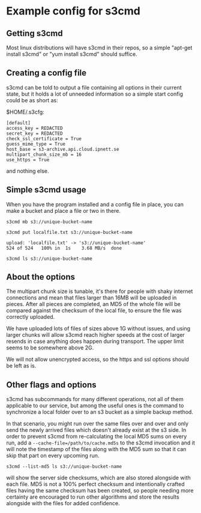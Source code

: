# Example config for s3cmd

## Getting s3cmd

Most linux distributions will have s3cmd in their repos, so a simple "apt-get install s3cmd" or "yum install s3cmd" should suffice.

## Creating a config file

s3cmd can be told to output a file containing all options in their current state, but it holds a lot of unneeded information so a simple start config could be as short as:

$HOME/.s3cfg:

    [default]
    access_key = REDACTED
    secret_key = REDACTED
    check_ssl_certificate = True
    guess_mime_type = True
    host_base = s3-archive.api.cloud.ipnett.se
    multipart_chunk_size_mb = 16
    use_https = True

and nothing else.

## Simple s3cmd usage

When you have the program installed and a config file in place, you can make a bucket and place a file or two in there.

    s3cmd mb s3://unique-bucket-name

    s3cmd put localfile.txt s3://unique-bucket-name

    upload: 'localfile.txt' -> 's3://unique-bucket-name'
    524 of 524   100% in  1s    3.68 MB/s  done

    s3cmd ls s3://unique-bucket-name


## About the options

The multipart chunk size is tunable, it's there for people with shaky internet connections and mean that files larger than 16MB will be uploaded in pieces.
After all pieces are completed, an MD5 of the whole file will be compared against the checksum of the local file, to ensure the file was correctly uploaded.

We have uploaded lots of files of sizes above 1G without issues, and using larger chunks will allow s3cmd reach higher speeds at the cost of larger resends in case anything does happen during transport. The upper limit seems to be somewhere above 2G.

We will not allow unencrypted access, so the https and ssl options should be left as is.

## Other flags and options

s3cmd has subcommands for many different operations, not all of them applicable to our service, but among the useful ones is the command to synchronize a local folder over to an s3 bucket as a simple backup method.

In that scenario, you might run over the same files over and over and only send the newly arrived files which doesn't already exist at the s3 side.
In order to prevent s3cmd from re-calculating the local MD5 sums on every run, add a
```--cache-file=/path/to/cache.md5s``` to the s3cmd invocation and it will note the timestamp of the files along with the MD5 sum so that it can skip that part on every upcoming run.

    s3cmd --list-md5 ls s3://unique-bucket-name

will show the server side checksums, which are also stored alongside with each file.
MD5 is not a 100% perfect checksum and intentionally crafted files having the same checksum has been created, so people needing more certainty are encouraged to run other algorithms and store the results alongside with the files for added confidence.
